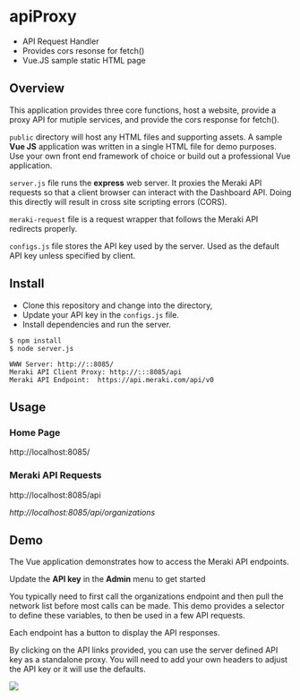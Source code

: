# apiProxy
* API Request Handler
* Provides cors resonse for fetch()
* Vue.JS sample static HTML page

## Overview
This application provides three core functions, host a website, provide a proxy API for mutiple services, and provide the cors response for fetch().

`public` directory will host any HTML files and supporting assets. A sample **Vue JS** application was written in a single HTML file for demo purposes. Use your own front end framework of choice or build out a professional Vue application.

`server.js` file runs the **express** web server. It proxies the Meraki API requests so that a client browser can interact with the Dashboard API. Doing this directly will result in cross site scripting errors (CORS). 

`meraki-request` file is a request wrapper that follows the Meraki API redirects properly. 

`configs.js` file stores the API key used by the server. Used as the default API key unless specified by client.

## Install
- Clone this repository and change into the directory, 
- Update your API key in the `configs.js` file.
- Install dependencies and run the server.

```
$ npm install
$ node server.js

WWW Server: http://::8085/
Meraki API Client Proxy: http://:::8085/api
Meraki API Endpoint:  https://api.meraki.com/api/v0
```

## Usage
### Home Page
http://localhost:8085/

### Meraki API Requests
http://localhost:8085/api

*http://localhost:8085/api/organizations*


## Demo

The Vue application demonstrates how to access the Meraki API endpoints. 

Update the **API key** in the **Admin** menu to get started

You typically need to first call the organizations endpoint and then pull the network list before most calls can be made. This demo provides a selector to define these variables, to then be used in a few API requests. 

Each endpoint has a button to display the API responses. 

By clicking on the API links provided, you can use the server defined API key as a standalone proxy. You will need to add your own headers to adjust the API key or it will use the defaults.

![](screenshots/meraki-dashboard-express-vue.png)


